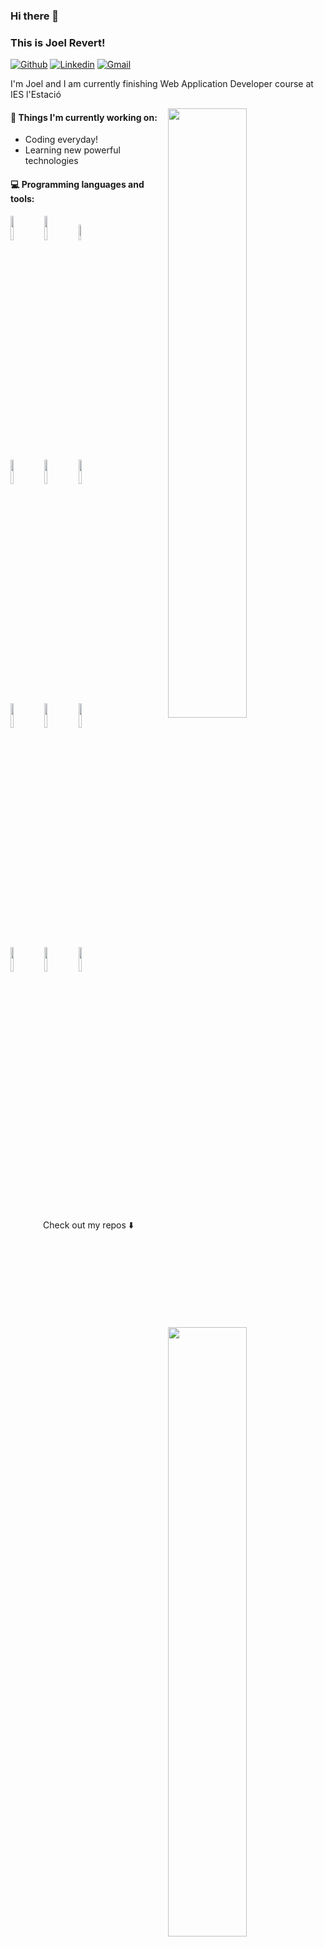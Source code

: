 ### Hi there 👋 
### This is Joel Revert!

[![Github](https://img.shields.io/badge/-Github-000?style=flat&logo=Github&logoColor=white)](https://github.com/Jooui)
[![Linkedin](https://img.shields.io/badge/-LinkedIn-blue?style=flat&logo=Linkedin&logoColor=white)](https://www.linkedin.com/in/jrevertvila/)
[![Gmail](https://img.shields.io/badge/-Gmail-c14438?style=flat&logo=Gmail&logoColor=white)](mailto:jrevertvila@gmail.com)

I'm Joel and I am currently finishing Web Application Developer course at IES l'Estació

<img width="50%" align="right" src="https://github-readme-stats.vercel.app/api?username=Jooui&show_icons=true&hide_border=true" />
<img width="50%" align="right" src="https://github-readme-stats.vercel.app/api/top-langs/?username=Jooui&layout=compact&show_icons=true&hide_border=true" />

#### :muscle: Things I'm currently working on:
- Coding everyday!
- Learning new powerful technologies

#### :computer: Programming languages and tools: 
<p>
  

<code><img width="10%" src="https://www.vectorlogo.zone/logos/javascript/javascript-ar21.svg"></code>
<code><img width="10%" src="https://www.vectorlogo.zone/logos/php/php-ar21.svg"></code>
<code><img width="8%" src="https://www.vectorlogo.zone/logos/nodejs/nodejs-ar21.svg"></code>
<br />
<code><img width="10%" src="https://www.vectorlogo.zone/logos/expressjs/expressjs-ar21.svg"></code>
<code><img width="10%" src="https://upload.wikimedia.org/wikipedia/commons/c/ca/AngularJS_logo.svg"></code>
<code><img width="10%" src="https://www.vectorlogo.zone/logos/mysql/mysql-ar21.svg"></code>
<br />
<code><img width="10%" src="https://www.vectorlogo.zone/logos/mongodb/mongodb-ar21.svg"></code>
<code><img width="10%" src="https://www.vectorlogo.zone/logos/graphql/graphql-ar21.svg"></code>
<code><img width="10%" src="https://www.vectorlogo.zone/logos/docker/docker-ar21.svg"></code>
<br />
<code><img width="10%" src="https://www.vectorlogo.zone/logos/gnu_bash/gnu_bash-ar21.svg"></code>
<code><img width="10%" src="https://www.vectorlogo.zone/logos/java/java-ar21.svg"></code>
<code><img width="10%" src="https://www.vectorlogo.zone/logos/git-scm/git-scm-ar21.svg"></code>
</p>
<br />
<p align="center">
Check out my repos ⬇️ 
</p>
